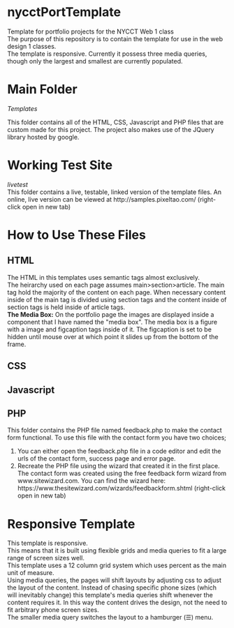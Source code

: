 # nycctPortTemplate
Template for portfolio projects for the NYCCT Web 1 class<br>
The purpose of this repository is to contain the template for use in the web design 1 classes.<br>
The template is responsive. Currently it possess three media queries, though only the largest and smallest are currently populated. 

<h1>Main Folder</h1>
<em>Templates</em><br>
<p>This folder contains all of the HTML, CSS, Javascript and PHP files that are custom made for this project. The project also makes use of the JQuery library hosted by google.</p>
<h1>Working Test Site</h1>
<em>livetest</em><br>
This folder contains a live, testable, linked version of the template files. An online, live version can be viewed at http://samples.pixeltao.com/ (right-click open in new tab)
<h1>How to Use These Files</h1>
<h2>HTML</h2>
<p>The HTML in this templates uses semantic tags almost exclusively.<br>
  The heirarchy used on each page assumes main>section>article. The main tag hold the majority of the content on each page. When necessary content inside of the main tag is divided using section tags and the content inside of section tags is held inside of article tags.<br>
  <strong>The Media Box:</strong> On the portfolio page the images are displayed inside a component that I have named the "media box". The media box is a figure with a image and figcaption tags inside of it. The figcaption is set to be hidden until mouse over at which point it slides up from the bottom of the frame. 
</p>
<h2>CSS</h2>
<p></p>
<h2>Javascript</h2>
<p></p>
<h2>PHP</h2>
<p>This folder contains the PHP file named feedback.php to make the contact form functional. To use this file with the contact form you have two choices; 
  <ol>
    <li>You can either open the feedback.php file in a code editor and edit the urls of the contact form, success page and error page.</li>
    <li> Recreate the PHP file using the wizard that created it in the first place. The contact form was created using the free feedback form wizard from www.sitewizard.com. You can find the wizard here: https://www.thesitewizard.com/wizards/feedbackform.shtml (right-click open in new tab)</li>
  </ol>
</p>
<h1>Responsive Template</h1>
This template is responsive.<br>
This means that it is built using flexible grids and media queries to fit a large range of screen sizes well.<br>
This template uses a 12 column grid system which uses percent as the main unit of measure.<br>
Using media queries, the pages will shift layouts by adjusting css to adjust the layout of the content. Instead of chasing specific phone sizes (which will inevitably change) this template's media queries shift whenever the content requires it. In this way the content drives the design, not the need to fit arbitrary phone screen sizes.<br>
The smaller media query switches the layout to a hamburger (&#9776;) menu. 
